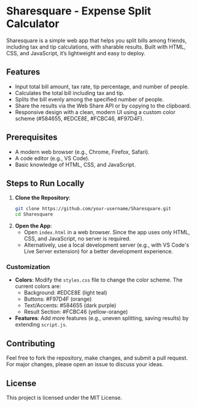 # Sharesquare - Expense Split Calculator

Sharesquare is a simple web app that helps you split bills among friends, including tax and tip calculations, with sharable results. Built with HTML, CSS, and JavaScript, it’s lightweight and easy to deploy.

## Features
- Input total bill amount, tax rate, tip percentage, and number of people.
- Calculates the total bill including tax and tip.
- Splits the bill evenly among the specified number of people.
- Share the results via the Web Share API or by copying to the clipboard.
- Responsive design with a clean, modern UI using a custom color scheme (#584655, #EDCE8E, #FCBC46, #F97D4F).


## Prerequisites
- A modern web browser (e.g., Chrome, Firefox, Safari).
- A code editor (e.g., VS Code).
- Basic knowledge of HTML, CSS, and JavaScript.

## Steps to Run Locally
1. **Clone the Repository**:
   ```bash
   git clone https://github.com/your-username/Sharesquare.git
   cd Sharesquare
   ```
2. **Open the App**:
   - Open `index.html` in a web browser. Since the app uses only HTML, CSS, and JavaScript, no server is required.
   - Alternatively, use a local development server (e.g., with VS Code's Live Server extension) for a better development experience.


### Customization
- **Colors**: Modify the `styles.css` file to change the color scheme. The current colors are:
  - Background: #EDCE8E (light teal)
  - Buttons: #F97D4F (orange)
  - Text/Accents: #584655 (dark purple)
  - Result Section: #FCBC46 (yellow-orange)
- **Features**: Add more features (e.g., uneven splitting, saving results) by extending `script.js`.

## Contributing
Feel free to fork the repository, make changes, and submit a pull request. For major changes, please open an issue to discuss your ideas.

## License
This project is licensed under the MIT License.
